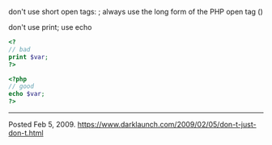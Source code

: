 don't use short open tags: <? ?>; always use the long form of the PHP open tag (<?php ?>)

don't use print; use echo

```php
<?
// bad
print $var;
?>

<?php
// good
echo $var;
?>
```

---


Posted Feb 5, 2009.
https://www.darklaunch.com/2009/02/05/don-t-just-don-t.html